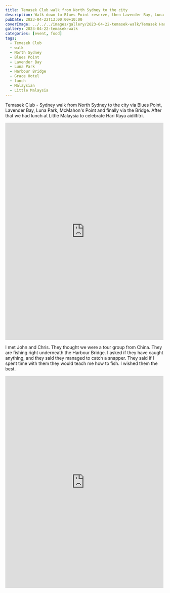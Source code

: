 ```yaml
---
title: Temasek Club walk from North Sydney to the city
description: Walk down to Blues Point reserve, then Lavender Bay, Luna Park, Harbour Bridge.
pubDate: 2023-04-22T13:00:00+10:00
coverImage: ../../../images/gallery/2023-04-22-temasek-walk/Temasek Harbour Bridge walk (3).jpeg
gallery: 2023-04-22-temasek-walk
categories: [event, food]
tags:
  - Temasek Club
  - walk
  - North Sydney
  - Blues Point
  - Lavender Bay
  - Luna Park
  - Harbour Bridge
  - Grace Hotel
  - lunch
  - Malaysian
  - Little Malaysia
---
```


Temasek Club - Sydney walk from North Sydney to the city via Blues Point, Lavender Bay, Luna Park, McMahon's Point and finally via the Bridge. After that we had lunch at Little Malaysia to celebrate Hari Raya aidilfitri.

<iframe src="https://www.facebook.com/plugins/post.php?href=https%3A%2F%2Fwww.facebook.com%2Fchris1.tham%2Fposts%2Fpfbid0zUteNhZQ2x7HyQvi2MGZb4dTgorPMhbFFWYqBvS13uVqaEPs8sW9y6uaRyUYk6rfl&show_text=true&width=500" width="500" height="684" style="border:none;overflow:hidden" scrolling="no" frameborder="0" allowfullscreen="true" allow="autoplay; clipboard-write; encrypted-media; picture-in-picture; web-share"></iframe>

I met John and Chris. They thought we were a tour group from China. They are fishing right underneath the Harbour Bridge. I asked if they have caught anything, and they said they managed to catch a snapper. They said if I spent time with them they would teach me how to fish. I wished them the best.

<iframe src="https://www.facebook.com/plugins/post.php?href=https%3A%2F%2Fwww.facebook.com%2Fchris1.tham%2Fposts%2Fpfbid029fqUTifaUkKdRajUCP2TTmuDUagbRZBDBdaUpJANL5qNspPQETjwE7hFTjGWDC21l&show_text=true&width=500" width="500" height="668" style="border:none;overflow:hidden" scrolling="no" frameborder="0" allowfullscreen="true" allow="autoplay; clipboard-write; encrypted-media; picture-in-picture; web-share"></iframe>

